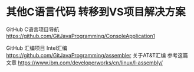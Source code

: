 # 其他C语言代码 转移到VS项目解决方案   
GitHub C语言项目导航  
https://github.com/GitJavaProgramming/ConsoleApplication1  

GitHub 汇编项目 
Intel汇编 
https://github.com/GitJavaProgramming/assembler
关于AT&T汇编 参考这篇文章
https://www.ibm.com/developerworks/cn/linux/l-assembly/

